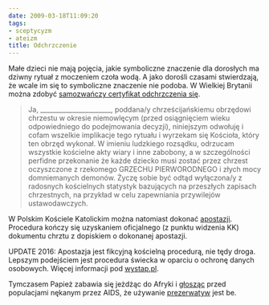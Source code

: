 ```yaml
---
date: 2009-03-18T11:09:20
tags:
- sceptycyzm
- ateizm
title: Odchrzczenie
---
```


Małe dzieci nie mają pojęcia, jakie symboliczne znaczenie dla dorosłych ma
dziwny rytuał z moczeniem czoła wodą. A jako dorośli czasami stwierdzają, że
wcale im się to symboliczne znaczenie nie podoba. W Wielkiej Brytanii można
zdobyć [samozwańczy certyfikat odchrzczenia
się](http://www.secularism.org.uk/debaptism.html).

<!--more-->

> Ja, \_\_\_\_\_\_\_\_\_\_\_\_\_\_\_\_\_\_\_\_\_\_, poddana/y chrześcijańskiemu
> obrzędowi chrzestu w okresie niemowlęcym (przed osiągnięciem wieku
> odpowiedniego do podejmowania decyzji), niniejszym odwołuję i cofam wszelkie
> implikacje tego rytuału i wyrzekam się Kościoła, który ten obrzęd wykonał.
> W imieniu ludzkiego rozsądku, odrzucam wszystkie kościelne akty wiary i inne
> zabobony, a w szczególności perfidne przekonanie że każde dziecko musi zostać
> przez chrzest oczyszczone z rzekomego GRZECHU PIERWORODNEGO i złych mocy
> domniemanych demonów. Życzę sobie być odtąd wyłączona/y z radosnych
> kościelnych statystyk bazujących na przeszłych zapisach chrzestnych, na
> przykład w celu zapewniania przywilejów ustawodawczych.

W Polskim Kościele Katolickim można natomiast dokonać
[apostazji](http://www.apostazja.info/). Procedura kończy się uzyskaniem
oficjalnego (z punktu widzenia KK) dokumentu chrztu z dopiskiem o dokonanej
apostazji.

UPDATE 2016: Apostazja jest fikcyjną kościelną procedurą, nie tędy droga.
Lepszym podejściem jest procedura świecka w oparciu o ochronę danych osobowych.
Więcej informacji pod [wystap.pl](http://wystap.pl/).

Tymczasem Papież zabawia się jeżdżąc do Afryki
i [głosząc](http://www.zw.com.pl/artykul/23,344517.html) przed populacjami
nękanym przez AIDS, że używanie
[prezerwatyw](http://pl.wikipedia.org/wiki/Prezerwatywa) jest be.
